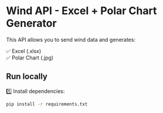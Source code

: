 # Wind API - Excel + Polar Chart Generator

This API allows you to send wind data and generates:

✅ Excel (.xlsx)  
✅ Polar Chart (.jpg)

## Run locally

1️⃣ Install dependencies:

```bash
pip install -r requirements.txt
